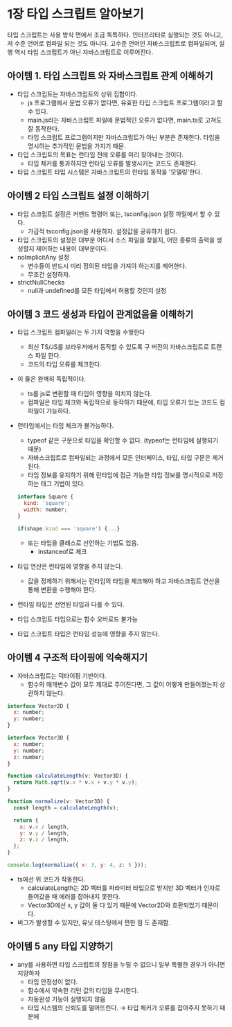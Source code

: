 # 1장 타입 스크립트 알아보기

타입 스크립트는 사용 방식 면에서 조금 독특하다.
인터프리터로 실행되는 것도 아니고, 저 수준 언어로 컴파일 되는 것도 아니다.
고수준 언어인 자바스크립트로 컴파일되며, 실행 역시 타입 스크립트가 아닌 자바스크립트로 이루어진다.

## 아이템 1. 타입 스크립트 와 자바스크립트 관계 이해하기

- 타입 스크립트는 자바스크립트의 상위 집합이다.
  - js 프로그램에서 문법 오류가 없다면, 유효한 타입 스크립트 프로그램이라고 할 수 있다.
  - main.js라는 자바스크립트 파일에 문법적인 오류가 없다면, main.ts로 고쳐도 잘 동작한다.
  - 타입 스크립트 프로그램이지만 자바스크립트가 아닌 부분은 존재한다. 타입을 명시하는 추가적인 문법을 가지기 때문.
- 타입 스크립트의 목표는 런타임 전에 오류를 미리 찾아내는 것이다.
  - 타입 체커를 통과하지만 런타임 오류를 발생시키는 코드도 존재한다.
- 타입 스크립트 타입 시스템은 자바스크립트의 런타임 동작을 '모델링'한다.

## 아이템 2 타입 스크립트 설정 이해하기

- 타입 스크립트 설정은 커맨드 명령어 또는, tsconfig.json 설정 파일에서 할 수 있다.
  - 가급적 tsconfig.json을 사용하자. 설정값을 공유하기 쉽다.
- 타입 스크립트의 설정은 대부분 어디서 소스 파일을 찾을지, 어떤 종류의 출력을 생성할지 제어하는 내용이 대부분이다.
- noImplicitAny 설정
  - 변수들이 반드시 미리 정의된 타입을 가져야 하는지를 제어한다.
  - 무조건 설정하자.
- strictNullChecks
  - null과 undefined를 모든 타입에서 허용할 것인지 설정

## 아이템 3 코드 생성과 타입이 관계없음을 이해하기

- 타입 스크립트 컴파일러는 두 가지 역할을 수행한다
  - 최신 TS/JS를 브라우저에서 동작할 수 있도록 구 버전의 자바스크립트로 트랜스 파일 한다.
  - 코드의 타입 오류를 체크한다.
- 이 둘은 완벽히 독립적이다.
  - ts를 js로 변환할 때 타입이 영향을 미치지 않는다.
  - 컴파일은 타입 체크와 독립적으로 동작하기 때문에, 타입 오류가 있는 코드도 컴파일이 가능하다.
- 런타임에서는 타입 체크가 불가능하다.

  - typeof 같은 구문으로 타입을 확인할 수 없다. (typeof는 런타임에 실행되기 때문)
  - 자바스크립트로 컴파일되는 과정에서 모든 인터페이스, 타입, 타입 구문은 제거된다.
  - 타입 정보를 유지하기 위해 런타임에 접근 가능한 타입 정보를 명시적으로 저장하는 태그 기법이 있다.

  ```jsx
  interface Square {
  	kind: 'square';
  	width: number;
  }

  if(shape.kind === 'square') {...}
  ```

  - 또는 타입을 클래스로 선언하는 기법도 있음.
    - instanceof로 체크

- 타입 연산은 런타임에 영향을 주지 않는다.
  - 값을 정제하기 위해서는 런타임의 타입을 체크해야 하고 자바스크립트 연산을 통해 변환을 수행해야 한다.
- 런타임 타입은 선언된 타입과 다를 수 있다.
- 타입 스크립트 타입으로는 함수 오버로드 불가능
- 타입 스크립트 타입은 런타임 성능에 영향을 주지 않는다.

## 아이템 4 구조적 타이핑에 익숙해지기

- 자바스크립트는 덕타이핑 기반이다.
  - 함수의 매개변수 값이 모두 제대로 주어진다면, 그 값이 어떻게 만들어졌는지 상관하지 않는다.

```jsx
interface Vector2D {
  x: number;
  y: number;
}

interface Vector3D {
  x: number;
  y: number;
  z: number;
}

function calculateLength(v: Vector3D) {
  return Math.sqrt(v.x * v.x + v.y * v.y);
}

function normalize(v: Vector3D) {
  const length = calculateLength(v);

  return {
    x: v.x / length,
    y: v.y / length,
    z: v.z / length,
  };
}

console.log(normalize({ x: 3, y: 4, z: 5 }));
```

- ts에선 위 코드가 작동한다.
  - calculateLength는 2D 벡터를 파라미터 타입으로 받지만 3D 벡터가 인자로 들어갔을 때 에러를 잡아내지 못한다.
  - Vector3D에선 x, y 값이 둘 다 있기 때문에 Vector2D와 호환되었기 때문이다.
- 버그가 발생할 수 있지만, 유닛 테스팅에서 편한 점 도 존재함.

## 아이템 5 any 타입 지양하기

- any를 사용하면 타입 스크립트의 장점을 누릴 수 없으니 일부 특별한 경우가 아니면 지양하자
  - 타입 안정성이 없다.
  - 함수에서 약속한 리턴 값의 타입을 무시한다.
  - 자동완성 기능이 실행되지 않음
  - 타입 시스템의 신뢰도를 떨어뜨린다. → 타입 체커가 오류를 잡아주지 못하기 때문에
